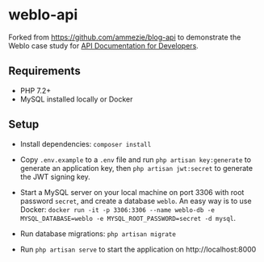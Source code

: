 # weblo-api

Forked from https://github.com/ammezie/blog-api to demonstrate the Weblo case study for [API Documentation for Developers](http://apidocsfordevs.com).


## Requirements
- PHP 7.2+
- MySQL installed locally or Docker

## Setup
- Install dependencies: `composer install`

- Copy `.env.example` to a `.env` file and run `php artisan key:generate` to generate an application key, then `php artisan jwt:secret` to generate the JWT signing key.

- Start a MySQL server on your local machine on port 3306 with root password `secret`, and create a database `weblo`. An easy way is to use Docker: `docker run -it -p 3306:3306 --name weblo-db -e MYSQL_DATABASE=weblo -e MYSQL_ROOT_PASSWORD=secret -d mysql`.

- Run database migrations: `php artisan migrate`

- Run `php artisan serve` to start the application on http://localhost:8000